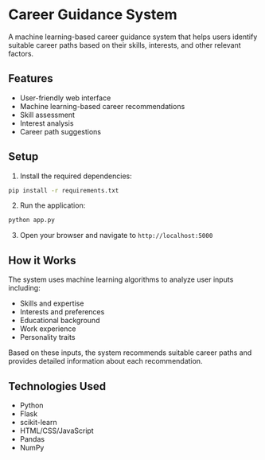 # Career Guidance System

A machine learning-based career guidance system that helps users identify suitable career paths based on their skills, interests, and other relevant factors.

## Features

- User-friendly web interface
- Machine learning-based career recommendations
- Skill assessment
- Interest analysis
- Career path suggestions

## Setup

1. Install the required dependencies:
```bash
pip install -r requirements.txt
```

2. Run the application:
```bash
python app.py
```

3. Open your browser and navigate to `http://localhost:5000`

## How it Works

The system uses machine learning algorithms to analyze user inputs including:
- Skills and expertise
- Interests and preferences
- Educational background
- Work experience
- Personality traits

Based on these inputs, the system recommends suitable career paths and provides detailed information about each recommendation.

## Technologies Used

- Python
- Flask
- scikit-learn
- HTML/CSS/JavaScript
- Pandas
- NumPy 